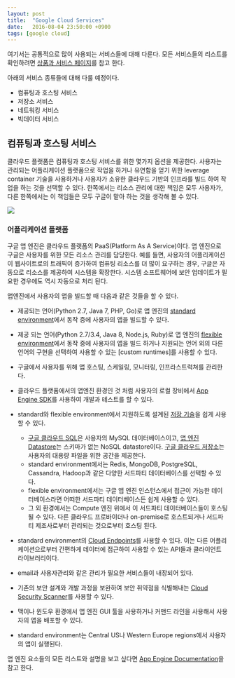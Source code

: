 ```yaml
---
layout: post
title:  "Google Cloud Services"
date:   2016-08-04 23:50:00 +0900
tags: [google cloud]
---
```


여기서는 공통적으로 많이 사용되는 서비스들에 대해 다룬다. 모든 서비스들의 리스트를 확인하려면 [상품과 서비스 페이지]를 참고 한다.

아래의 서비스 종류들에 대해 다룰 예정이다.

* 컴퓨팅과 호스팅 서비스
* 저장소 서비스
* 네트워킹 서비스
* 빅데이터 서비스

## 컴퓨팅과 호스팅 서비스

클라우드 플랫폼은 컴퓨팅과 호스팅 서비스를 위한 몇가지 옵션을 제공한다. 사용자는 관리되는 어플리케이션 플랫폼으로 작업을 하거나 유연함을 얻기 위한 leverage container 기술을 사용하거나 사용자가 소유한 클라우드 기반의 인프라를 빌드 하여 작업을 하는 것을 선택할 수 있다. 한쪽에서는 리소스 관리에 대한 책임은 모두 사용자가, 다른 한쪽에서는 이 책임들은 모두 구글이 맡아 하는 것을 생각해 볼 수 있다.

![](http://yonghochoi.github.io/images/google-cloud/ops-continuum.png)

### 어플리케이션 플랫폼

구글 앱 엔진은 클라우드 플랫폼의 PaaS(Platform As A Service)이다. 앱 엔진으로 구글은 사용자를 위한 모든 리소스 관리를 담당한다. 예를 들면, 사용자의 어플리케이션이 웹사이트로의 트래픽이 증가하여 컴퓨팅 리소스를 더 많이 요구하는 경우, 구글은 자동으로 리소스를 제공하여 시스템을 확장한다. 시스템 소프트웨어에 보안 업데이트가 필요한 경우에도 역시 자동으로 처리 된다.

앱엔진에서 사용자의 앱을 빌드할 때 다음과 같은 것들을 할 수 있다.

*  제공되는 언어(Python 2.7, Java 7, PHP, Go)로 앱 엔진의 [standard environment]에서 동작 중에 사용자의 앱을 빌드할 수 있다.

* 제공 되는 언어(Python 2.7/3.4, Java 8, Node.js, Ruby)로 앱 엔진의 [flexible environment]에서 동작 중에 사용자의 앱을 빌드 하거나 지원되는 언어 외의 다른 언어의 구현을 선택하여 사용할 수 있는 [custom runtimes]를 사용할 수 있다.

* 구글에서 사용자를 위해 앱 호스팅, 스케일링, 모니터링, 인프라스트럭쳐를 관리한다.

* 클라우드 플랫폼에서의 앱엔진 환경인 것 처럼 사용자의 로컬 장비에서 [App Engine SDK]를 사용하여 개발과 테스트를 할 수 있다.

* standard와 flexible environment에서 지원하도록 설계된 [저장 기술]을 쉽게 사용할 수 있다.
  * [구글 클라우드 SQL]은 사용자의 MySQL 데이터베이스이고, [앱 엔진 Datastore]는 스키마가 없는 NoSQL datastore이다. [구글 클라우드 저장소]는 사용자의 대용량 파일을 위한 공간을 제공한다.
  * standard environment에서는 Redis, MongoDB, PostgreSQL, Cassandra, Hadoop과 같은 다양한 서드파티 데이터베이스를 선택할 수 있다.
  * flexible environment에서는 구글 앱 엔진 인스턴스에서 접근이 가능한 데이터베이스라면 어떠한 서드파티 데이터베이스든 쉽게 사용할 수 있다.
  * 그 외 환경에서는 Compute 엔진 위에서 이 서드파티 데이터베이스들이 호스팅 될 수 있다. 다른 클라우드 프로바이더나 on-premise로 호스트되거나 서드파티 제조사로부터 관리되는 것으로부터 호스팅 된다.

* standard environment의 [Cloud Endpoints]를 사용할 수 있다. 이는 다른 어플리케이션으로부터 간편하게 데이터에 접근하여 사용할 수 있는 API들과 클라이언트 라이브러리이다.

* email과 사용자관리와 같은 관리가 필요한 서비스들이 내장되어 있다.

* 기존의 보안 설계와 개발 과정을 보완하여 보안 취약점을 식별해내는 [Cloud Security Scanner]를 사용할 수 있다.

* 맥이나 윈도우 환경에서 앱 엔진 GUI 툴을 사용하거나 커맨드 라인을 사용해서 사용자의 앱을 배포할 수 있다.

* standard environment는 Central US나 Western Europe regions에서 사용자의 앱이 실행된다.

앱 엔진 요소들의 모든 리스트와 설명을 보고 싶다면 [App Engine Documentation]을 참고 한다.

[상품과 서비스 페이지]: https://cloud.google.com/products/
[standard environment]: https://cloud.google.com/appengine/docs/about-the-standard-environment
[flexible environment]: https://cloud.google.com/appengine/docs/flexible/
[custom environment]: https://cloud.google.com/appengine/docs/flexible/custom-runtimes/
[App Engine SDK]: https://cloud.google.com/appengine/downloads
[저장 기술]: https://cloud.google.com/appengine/docs/about-the-standard-environment#storage
[구글 클라우드 SQL]: https://cloud.google.com/appengine/docs/about-the-standard-environment#cloudsql
[앱 엔진 Datastore]: https://cloud.google.com/appengine/docs/about-the-standard-environment#datastore
[구글 클라우드 저장소]: https://cloud.google.com/appengine/docs/about-the-standard-environment#gcslibrary
[Cloud Endpoints]: https://cloud.google.com/appengine/docs/about-the-standard-environment#Endpoints
[Cloud Security Scanner]: https://cloud.google.com/security-scanner/
[App Engine Documentation]: https://cloud.google.com/appengine/docs
